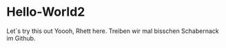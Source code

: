 # Hello-World2
Let´s try this out
Yoooh, Rhett here. Treiben wir mal bisschen Schabernack im Github.
